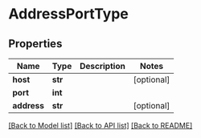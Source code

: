 # AddressPortType

## Properties
Name | Type | Description | Notes
------------ | ------------- | ------------- | -------------
**host** | **str** |  | [optional] 
**port** | **int** |  | 
**address** | **str** |  | [optional] 

[[Back to Model list]](../README.md#documentation-for-models) [[Back to API list]](../README.md#documentation-for-api-endpoints) [[Back to README]](../README.md)



